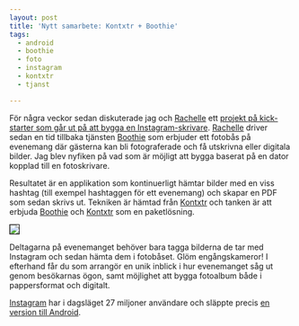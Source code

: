```yaml
---
layout: post
title: 'Nytt samarbete: Kontxtr + Boothie'
tags:
  - android
  - boothie
  - foto
  - instagram
  - kontxtr
  - tjanst

---
```


För några veckor sedan diskuterade jag och <a href="https://twitter.com/#!/rachlach" target="_blank">Rachelle</a> ett <a href="http://www.kickstarter.com/projects/breakfastny/instaprint-the-location-based-photo-booth-for-inst?ref=NewsMar0812&utm_campaign=Mar08&utm_medium=email&utm_source=newsletter" target="_blank">projekt på kick-starter som går ut på att bygga en Instagram-skrivare</a>. <a href="https://twitter.com/#!/rachlach" target="_blank">Rachelle</a> driver sedan en tid tillbaka tjänsten <a href="http://www.boothie.nu/index.html" target="_blank">Boothie</a> som erbjuder ett fotobås på evenemang där gästerna kan bli fotograferade och få utskrivna eller digitala bilder. Jag blev nyfiken på vad som är möjligt att bygga baserat på en dator kopplad till en fotoskrivare.

Resultatet är en applikation som kontinuerligt hämtar bilder med en viss hashtag (till exempel hashtaggen för ett evenemang) och skapar en PDF som sedan skrivs ut. Tekniken är hämtad från <a href="http://kontxtr.se" target="_blank">Kontxtr</a> och tanken är att erbjuda <a href="http://www.boothie.nu/index.html" target="_blank">Boothie</a> och <a href="http://kontxtr.se" target="_blank">Kontxtr</a> som en paketlösning.

<img src="https://d2tjdh98vh6jzp.cloudfront.net/wordpress/wp-content/uploads/2012/04/8500663.png" style="border: 1px solid black;">

Deltagarna på evenemanget behöver bara tagga bilderna de tar med Instagram och sedan hämta dem i fotobåset. Glöm engångskameror! I efterhand får du som arrangör en unik inblick i hur evenemanget såg ut genom besökarnas ögon, samt möjlighet att bygga fotoalbum både i pappersformat och digitalt.

<a href="http://instagram.com/" target="_blank">Instagram</a> har i dagsläget 27 miljoner användare och släppte precis <a href="http://blog.instagram.com/post/20411305253/instagram-for-android-available-now?1c486b80" target="_blank">en version till Android</a>.






